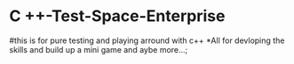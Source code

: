 # C ++-Test-Space-Enterprise
 #this is for pure testing and playing arround with c++ 
*All for devloping the skills and build up a mini game and aybe more...;